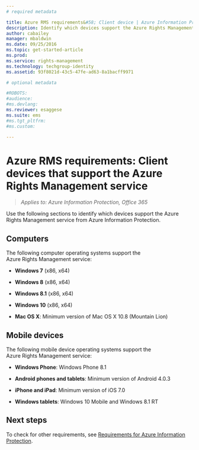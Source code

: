 ```yaml
---
# required metadata

title: Azure RMS requirements&#58; Client device | Azure Information Protection
description: Identify which devices support the Azure Rights Management service from Azure Information Protection.
author: cabailey
manager: mbaldwin
ms.date: 09/25/2016
ms.topic: get-started-article
ms.prod:
ms.service: rights-management
ms.technology: techgroup-identity
ms.assetid: 93f8021d-43c5-47fe-ad63-8a1bacff9971

# optional metadata

#ROBOTS:
#audience:
#ms.devlang:
ms.reviewer: esaggese
ms.suite: ems
#ms.tgt_pltfrm:
#ms.custom:

---
```



# Azure RMS requirements: Client devices that support the Azure Rights Management service

>*Applies to: Azure Information Protection, Office 365*

Use the following sections to identify which devices support the Azure Rights Management service from Azure Information Protection.

## Computers
The following computer operating systems support the Azure Rights Management service:

-   **Windows 7** (x86, x64)

-   **Windows 8** (x86, x64)

-   **Windows 8.1** (x86, x64)

-   **Windows 10** (x86, x64)

-   **Mac OS X**: Minimum version of Mac OS X 10.8 (Mountain Lion)

## Mobile devices
The following mobile device operating systems support the Azure Rights Management service:

-   **Windows Phone**: Windows Phone 8.1

-   **Android phones and tablets**: Minimum version of Android 4.0.3

-   **iPhone and iPad**: Minimum version of iOS 7.0

-   **Windows tablets**: Windows 10 Mobile and Windows 8.1 RT


## Next steps
To check for other requirements, see [Requirements for Azure Information Protection](requirements-azure-rms.md).

